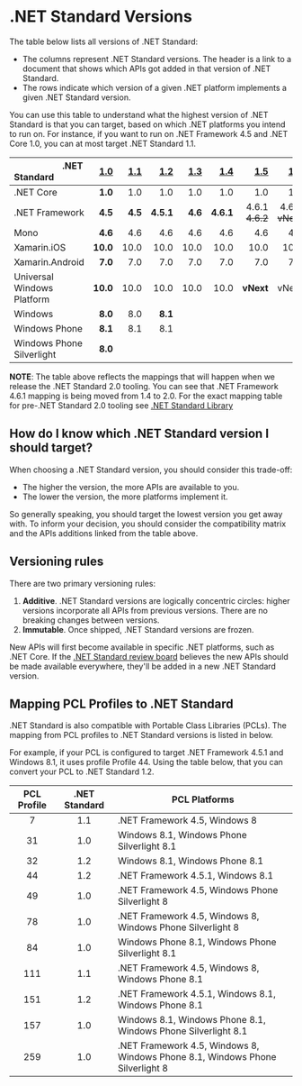 # .NET Standard Versions

The table below lists all versions of .NET Standard:

* The columns represent .NET Standard versions. The header is a link to a
  document that shows which APIs got added in that version of .NET Standard.
* The rows indicate which version of a given .NET platform implements a given
  .NET Standard version.

You can use this table to understand what the highest version of .NET Standard
is that you can target, based on which .NET platforms you intend to run on. For
instance, if you want to run on .NET Framework 4.5 and .NET Core 1.0, you can at
most target .NET Standard 1.1.

|&nbsp;&nbsp;&nbsp;&nbsp;&nbsp;&nbsp;&nbsp;&nbsp;&nbsp;&nbsp;&nbsp;&nbsp;&nbsp;&nbsp;&nbsp;&nbsp;&nbsp;&nbsp;&nbsp;&nbsp;.NET Standard| [1.0]    | [1.1] | [1.2]   | [1.3]  | [1.4]| [1.5]| [1.6]| [2.0]|
|:--------------------------|---------:|------:|--------:|-------:|-----:|-----:|-----:|-----:|
|.NET Core                  |   **1.0**|    1.0|      1.0|     1.0|      1.0|   1.0|   1.0|   **2.0**|
|.NET Framework             |   **4.5**|**4.5**|**4.5.1**| **4.6**|**4.6.1**|4.6.1 ~~4.6.2~~|4.6.1 ~~vNext~~|4.6.1|
|Mono                       |   **4.6**|    4.6|      4.6|     4.6|   4.6|   4.6|   4.6| **vNext**|
|Xamarin.iOS                |  **10.0**|   10.0|     10.0|    10.0|  10.0|  10.0|  10.0| **vNext**|
|Xamarin.Android            |   **7.0**|    7.0|      7.0|     7.0|   7.0|   7.0|   7.0| **vNext**|
|Universal Windows Platform |  **10.0**|   10.0|     10.0|    10.0|  10.0| **vNext**| vNext| vNext|
|Windows                    |   **8.0**|    8.0|  **8.1**|        |      |      |      |      |
|Windows Phone              |   **8.1**|    8.1|      8.1|        |      |      |      |      |
|Windows Phone Silverlight  |   **8.0**|       |         |        |      |      |      |      |

[1.0]: versions/netstandard1.0.md
[1.1]: versions/netstandard1.1.md
[1.2]: versions/netstandard1.2.md
[1.3]: versions/netstandard1.3.md
[1.4]: versions/netstandard1.4.md
[1.5]: versions/netstandard1.5.md
[1.6]: versions/netstandard1.6.md
[2.0]: versions/netstandard2.0.md

**NOTE**: The table above reflects the mappings that will happen when we release the
.NET Standard 2.0 tooling. You can see that .NET Framework 4.6.1 mapping is being moved from
1.4 to 2.0. For the exact mapping table for pre-.NET Standard 2.0 tooling see [.NET Standard Library](https://docs.microsoft.com/en-us/dotnet/articles/standard/library)

## How do I know which .NET Standard version I should target?

When choosing a .NET Standard version, you should consider this trade-off:

* The higher the version, the more APIs are available to you.
* The lower the version, the more platforms implement it.

So generally speaking, you should target the lowest version you get away with.
To inform your decision, you should consider the compatibility matrix and the
APIs additions linked from the table above.

## Versioning rules

There are two primary versioning rules:

1. **Additive**. .NET Standard versions are logically concentric circles: higher
   versions incorporate all APIs from previous versions. There are no breaking
   changes between versions.
2. **Immutable**. Once shipped, .NET Standard versions are frozen.

New APIs will first become available in specific .NET platforms, such as .NET
Core. If the [.NET Standard review board][netstandard-board] believes the new
APIs should be made available everywhere, they'll be added in a new .NET
Standard version.

[netstandard-board]: review-board/README.md

## Mapping PCL Profiles to .NET Standard

.NET Standard is also compatible with Portable Class Libraries (PCLs). The
mapping from PCL profiles to .NET Standard versions is listed in below.

For example, if your PCL is configured to target .NET Framework 4.5.1 and
Windows 8.1, it uses profile Profile 44. Using the table below, that you can
convert your PCL to .NET Standard 1.2.

| PCL Profile | .NET Standard | PCL Platforms
|:-----------:|:-------------:|------------------------------------------------------------------------------
| 7           | 1.1           | .NET Framework 4.5, Windows 8
| 31          | 1.0           | Windows 8.1, Windows Phone Silverlight 8.1
| 32          | 1.2           | Windows 8.1, Windows Phone 8.1
| 44          | 1.2           | .NET Framework 4.5.1, Windows 8.1
| 49          | 1.0           | .NET Framework 4.5, Windows Phone Silverlight 8
| 78          | 1.0           | .NET Framework 4.5, Windows 8, Windows Phone Silverlight 8
| 84          | 1.0           | Windows Phone 8.1, Windows Phone Silverlight 8.1
| 111         | 1.1           | .NET Framework 4.5, Windows 8, Windows Phone 8.1
| 151         | 1.2           | .NET Framework 4.5.1, Windows 8.1, Windows Phone 8.1
| 157         | 1.0           | Windows 8.1, Windows Phone 8.1, Windows Phone Silverlight 8.1
| 259         | 1.0           | .NET Framework 4.5, Windows 8, Windows Phone 8.1, Windows Phone Silverlight 8
